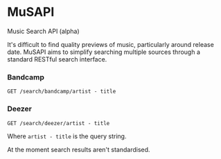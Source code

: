# MuSAPI
Music Search API (alpha)

It's difficult to find quality previews of music, particularly around release date. MuSAPI aims to simplify searching multiple sources through a standard RESTful search interface.

### Bandcamp
<code>GET /search/bandcamp/artist - title</code>
### Deezer
<code>GET /search/deezer/artist - title</code>

Where <code>artist - title</code> is the query string.

At the moment search results aren't standardised.
